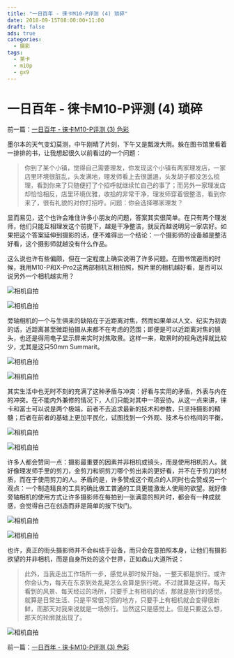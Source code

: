 ```yaml
---
title: "一日百年 - 徕卡M10-P评测 (4) 琐碎"
date: 2018-09-15T08:00:00+11:00
draft: false
ads: true
categories:
  - 摄影
tags:
  - 莱卡
  - m10p
  - gx9
---
```


# 一日百年 - 徕卡M10-P评测 (4) 琐碎

前一篇：[一日百年 - 徕卡M10-P评测 (3) 色彩](/cn/article/2018/reviewleicam10p3/)

墨尔本的天气变幻莫测，中午刚晴了片刻，下午又是瓢泼大雨。躲在图书馆里看着一排排的书，让我想起很久以前看过的一个问题：

> 你到了某个小镇，觉得自己需要理发，你发现这个小镇有两家理发店，一家店里环境很脏乱，头发满地，理发师看上去很邋遢，头发胡子都没怎么梳理，看到你来了只随便打了个招呼就继续忙自己的事了；而另外一家理发店却恰恰相反，店里环境优雅，收拾的非常干净，理发师穿着很整洁，看到你来了，很有礼貌的对你打招呼。问题：你会选择哪家理发？

显而易见，这个也许会难住许多小朋友的问题，答案其实很简单。在只有两个理发师，他们只能互相理发这个前提下，越是干净整洁，就反而越说明另一家店好。如果把这个答案延伸到摄影的话，便不难得出一个结论：一个摄影师的设备越是整洁好看，这个摄影师就越没有什么作品。

这么说也许有些偏颇，但在一定程度上确实说明了许多问题。在图书馆避雨的时候，我用M10-P和X-Pro2这两部相机互相拍照，照片里的相机越好看，是否可以说另外一个相机越实用？

![相机自拍][leica-portrait-01]

![相机自拍][fuji-portrait-01]

旁轴相机的一个与生俱来的缺陷在于近距离对焦，然而如果单以人文、纪实为初衷的话，近距离甚至微距拍摄从来都不在考虑的范围；即便是可以近距离对焦的镜头，也还是得用电子显示屏来实时对焦取景。这样一来，取景时的视角选择就比较少，尤其是这只50mm Summarit。

![相机自拍][leica-portrait-02]

![相机自拍][fuji-portrait-02]

其实生活中也无时不刻的充满了这种矛盾与冲突：好看与实用的矛盾，外表与内在的冲突。在不能内外兼修的情况下，人们只能对其中一项妥协。从这一点来讲，徕卡和富士可以说是两个极端，前者不去追求最新的技术和参数，只坚持摄影的精髓；后者在前者的基础上更加平民化，试图找到一个外观、技术与价格间的平衡。

![相机自拍][leica-portrait-03]

![相机自拍][fuji-portrait-03]

许多人都会赞同一点：摄影最重要的因素并非相机或镜头，而是使用相机的人。就好像理发师手里的剪刀，金剪刀和铜剪刀哪个剪出来的更好看，并不在于剪刀的材质，而在于使用剪刀的人。矛盾的是，许多赞成这个观点的人同时也会赞成另一个观点：一个制造精良的工具的确比做工普通的工具更能激发人使用的欲望。就好像旁轴相机的使用方式让许多摄影师在每拍到一张满意的照片时，都会有一种成就感，会觉得自己在创造而非是简单的按下快门。

![相机自拍][leica-portrait-04]

![相机自拍][fuji-portrait-04]

也许，真正的街头摄影师并不会纠结于设备，而只会在意拍照本身，让他们有摄影欲望的并非相机，而是自身所处的这个世界，正如森山大道所说：

> 此外，当我走出工作场所一步，感觉从那时候开始，一整天都是旅行。或许你会认为，每天在东京到处乱晃怎么会算是旅行呢。不过就算是这样，每天看到的风景、每天经过的场所，只要手上有相机的话，那就是旅行的感觉。就算是日常生活、只是平常很习惯的地方，只要手上有相机就会变得很新鲜，而那天对我来说就是一场旅行。当然这只是感觉上。但是只要这么想，那天的轮廓就出现了。

![相机自拍][leica-portrait-05]

前一篇：[一日百年 - 徕卡M10-P评测 (3) 色彩](/cn/article/2018/reviewleicam10p3/)

[leica-portrait-01]: /photos/2018/LeicaM10P/leica_portrait_01.jpg "Leica Portrait"
[leica-portrait-02]: /photos/2018/LeicaM10P/leica_portrait_02.jpg "Leica Portrait"
[leica-portrait-03]: /photos/2018/LeicaM10P/leica_portrait_03.jpg "Leica Portrait"
[leica-portrait-04]: /photos/2018/LeicaM10P/leica_portrait_04.jpg "Leica Portrait"
[leica-portrait-05]: /photos/2018/LeicaM10P/leica_portrait_05.jpg "Leica Portrait"
[fuji-portrait-01]: /photos/2018/LeicaM10P/fuji_portrait_01.jpg "Fuji Portrait"
[fuji-portrait-02]: /photos/2018/LeicaM10P/fuji_portrait_02.jpg "Fuji Portrait"
[fuji-portrait-03]: /photos/2018/LeicaM10P/fuji_portrait_03.jpg "Fuji Portrait"
[fuji-portrait-04]: /photos/2018/LeicaM10P/fuji_portrait_04.jpg "Fuji Portrait"
